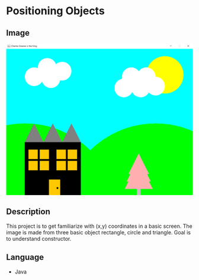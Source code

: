# Positioning Objects

## Image

![IMAGE!](img/draw.PNG)

## Description

This project is to get familiarize with (x,y) coordinates in a basic screen. The image is made from three basic object rectangle, circle and triangle. Goal is to understand constructor.

## Language

- Java
